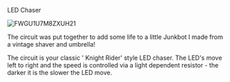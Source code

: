 LED Chaser


![FWGU1U7M8ZXUH21](https://github.com/user-attachments/assets/e0fbc303-bd00-4fd0-96e0-9704274bb7ea)


The circuit was put together to add some life to a little Junkbot I made from a vintage shaver and umbrella!

The circuit is your classic ' Knight Rider' style LED chaser.  The LED's move left to right and the speed is controlled via a light dependent resistor - the darker it is the slower the LED move.
